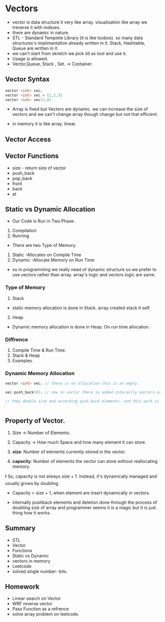 # Vectors
- vector is data structure it very like array. visualisation like array we treverse it with indexes.
- there are dynamic in nature.
- STL - Standard Templete Library (it is like toobox). so many data structures's implimantation already written in it. Stack, Hashtable, Queue are written in it.
- we can't start from skretch we pick stl as tool and use it.
- Usage is allowed.
- Vector,Queue, Stack , Set. -> Container.

## Vector Syntax
```c++
vector <int> vec;
vector <int> vec = {1,2,3}
vector <int> vec(3,0)
```

- Array is fixed but Vectors are dynamic. we can increase the size of vectors and we can't change array though change but not that efficient.

- in memory it is like array. linear.


## Vector Access

## Vector Functions

- size - return size of vector
- push_back
- pop_back
- front
- back
- at

## Static vs Dynamic Allocation

- Our Code is Run in Two Phase.
1) Compilation
2) Running

- There are two Type of Memory.
1) Static -Allocates on Compile Time
2) Dynamic -Allocate Memory on Run Time


- so in programming we really need of dynamic structure so we prefer to use vectors rather than array. array's logic and vectors logic are same.


### Type of Memory

1) Stack
- static memory allocation is done in Stack. array created stack it self.
2) Heap
- Dynamic memory allocation is done in Heap. On run time allocation.

### Diffrence
1) Compile Time & Run Time.
2) Stack & Heap
3) Examples.

### Dynamic Memory Allocation
```c++
vector <int> vec; // there is no allocation this is an empty.

vec.push_back(0); // now in vector there is added.interanlly vectors are interanally lik array.

// they double size and according push_back elements. and this work is done automatically.



```

## Property of Vector.
1) Size -> Number of Elements.
2) Capacity -> How much Space and how many element it can store.

1) **size**: Number of elements currently stored in the vector.
2) **capacity**: Number of elements the vector can store without reallocating memory.

❗ So, capacity is not always size + 1.
Instead, it's dynamically managed and usually grows by doubling.

- Capacity = size + 1, when element are insert dynamically in vectors.

- internally pushback elements and deletion done through the process of doubling size of array and programmer seems it is a magic but it is just thing how it works.

## Summary
- STL
- Vector
- Functions
- Static vs Dynamic
- vectors in memory
- Leetcode
- solved single number- bits.

## Homework
- Linear search on Vector
- WRF reverse vector 
- Pass Function as a refrence
- solve array problem on leetcode.